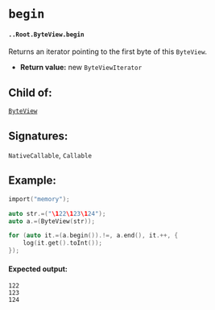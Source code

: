 # `begin`

#### `..Root.ByteView.begin`

Returns an iterator pointing to the first byte of this `ByteView`.

* **Return value:** new `ByteViewIterator`

## Child of:

[`ByteView`](docs..Root.ByteView.md)

## Signatures:

`NativeCallable`, `Callable`

## Example:

```c
import("memory");

auto str.=("\122\123\124");
auto a.=(ByteView(str));

for (auto it.=(a.begin()).!=, a.end(), it.++, {
    log(it.get().toInt());
});
```

#### Expected output:

```
122
123
124
```